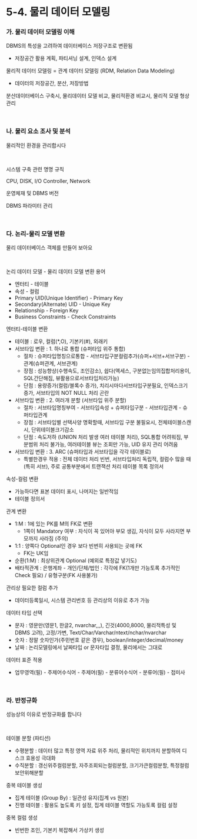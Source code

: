 # 5-4. 물리 데이터 모델링

### **가. 물리 데이터 모델링 이해** 

DBMS의 특성을 고려하여 데이터베이스 저장구조로 변환됨
- 저장공간 활용 계획, 파티셔닝 설계, 인덱스 설계

물리적 데이터 모델링 = 관계 데이터 모델링 (RDM, Relation Data Modeling)
- 데이터의 저장공간, 분산, 저장방법

분산데이터베이스 구축시, 물리데이터 모델 비교, 물리적환경 비교시, 물리적 모델 형상관리

<br>


### **나. 물리 요소 조사 및 분석** 

물리적인 환경을 관리합시다

<br>

시스템 구축 관련 명명 규칙

CPU, DISK, I/O Controller, Network

운영체재 및 DBMS 버전

DBMS 파라미터 관리

<br>


### **다. 논리-물리 모델 변환** 

물리 데이터베이스 객체를 만들어 보아요

<br>

논리 데이터 모델 - 물리 데이터 모델 변환 용어
- 엔터티 - 테이블
- 속성 - 컬럼
- Primary UID(Unique Identifier) - Primary Key
- Secondary(Alternate) UID - Unique Key
- Relationship - Foreign Key
- Business Constraints - Check Constraints

엔터티-테이블 변환
- 테이블 : 로우, 컬럼(*,O), 기본키(#), 외래키 
- 서브타입 변환 : 1. 하나로 통합 (슈퍼타입 위주 통합)
  - 절차 : 슈퍼타입명칭으로통합 - 서브타입구분컬럼추가(슈퍼+서브+서브구분) - 관계(슈퍼관계, 서브관계)
  - 장점 : 성능향상(수행속도, 조인감소), 쉽다(액세스, 구분없는임의집합처리용이, SQL간단해짐, 뷰활용으로서브타입처리가능)
  - 단점 : 용량증가(컬럼/블록수 증가), 치리시마다서브타입구분필요, 인덱스크기증가, 서브타입의 NOT NULL 처리 곤란 
- 서브타입 변환 : 2. 여러개 분할 (서브타입 위주 분할)
  - 절차 : 서브타입명칭부여 - 서브타입속성 + 슈퍼타입구분 - 서브타입관계 - 슈퍼타입관계
  - 장점 : 서브타입별 선택사양 명확할때, 서브타입 구분 불필요시, 전체테이블스캔시, 단위테이블크기감소
  - 단점 : 속도저하 (UNION 처리 발생 여러 테이블 처리), SQL통합 어려워짐, 부분범위 처리 불가능, 여러테이블 뷰는 조회만 가능, UID 유지 관리 어려움
- 서브타입 변환 : 3. ARC (슈퍼타입과 서브타입을 각각 테이블로)
  - 특별한경우 적용 : 전체 데이터 처리 빈번, 서브타입처리 독립적, 컬럼수 많을 때(특히 서브), 주로 공통부분에서 트랜잭션 처리 
테이블 목록 정의서

속성-컬럼 변환
- 가능하다면 표본 데이터 표시, 나머지는 일반적임
- 테이블 정의서

관계 변환
- 1:M : 1에 있는 PK를 M의 FK로 변환
  - 1쪽이 Mandatory 여부 : 자식이 꼭 있어야 부모 생김, 자식이 모두 사라지면 부모까지 사라짐 (주의) 
- 1:1 : 양쪽다 Optional인 경우 보다 빈번히 사용되는 곳에 FK
  - FK는 UK임
- 순환(1:M) : 최상위관계 Optional (예외로 특정값 넣기도)
- 배타적관계 : 은행계좌 - 개인/단체/법인 : 각각에 FK(1개만 가능토록 추가적인 Check 필요) / 유형구분(FK 사용불가) 

관리상 필요한 컬럼 추가
- 데이터등록일시, 시스템 관리번호 등 관리상의 이유로 추가 가능

데이터 타입 선택
- 문자 : 영문만(영문1, 한글2, nvarchar,,,), 긴것(4000,8000, 물리적특성 및 DBMS 고려), 고정/가변, Text/Char/Varchar/ntext/nchar/nvarchar
- 숫자 : 정말 숫자인가(주민번호 같은 경우), boolean/integer/decimal/money
- 날짜 : 논리모델링에서 날짜타입 or 문자타입 결정, 물리에서는 그대로

데이터 표준 적용
- 업무영역(필) - 주제어수식어 - 주제어(필) - 분류어수식어 - 분류어(필) - 접미사

<br>


### **라. 반정규화** 

성능상의 이유로 반정규화를 합니다

<br>

테이블 분할 (파티션)
- 수평분할 : 데이터 많고 특정 영역 자료 위주 처리, 물리적인 위치까지 분할하여 디스크 효용성 극대화
- 수직분할 : 갱신위주컬럼분할, 자주조회되는컬럼분할, 크기가큰컬럼분할, 특정컬럼보안위해분할

중복 테이블 생성
- 집계 테이블 (Group By) : 일관성 유지(집계 vs 원본)
- 진행 테이블 : 활용도 높도록 키 설정, 집계 테이블 역할도 가능토록 컬럼 설정

중복 컬럼 생성
- 빈번한 조인, 기본키 복잡해서 가상키 생성